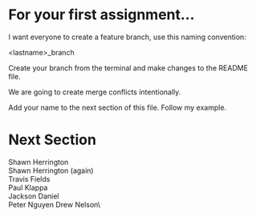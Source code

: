 # For your first assignment...

I want everyone to create a feature branch, use this naming convention:

\<lastname\>_branch

Create your branch from the terminal and make changes to the README file.

We are going to create merge conflicts intentionally.

Add your name to the next section of this file.  Follow my example.

# Next Section

Shawn Herrington\
Shawn Herrington (again)\
Travis Fields\
Paul Klappa\
Jackson Daniel\
Peter Nguyen
Drew Nelson\
